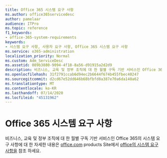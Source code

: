 ```yaml
---
title: Office 365 시스템 요구 사항
ms.author: office365servicedesc
author: pamelaar
audience: ITPro
ms.topic: reference
f1_keywords:
- office-365-system-requirements
keywords:
- 시스템 요구 사항, 사용자 요구 사항, Office 365 시스템 요구 사항
ms.service: o365-administration
localization_priority: Normal
ms.custom: Adm_ServiceDesc
ms.assetid: 089b3880-9094-4f18-8a56-d91915a2d2d9
description: 비즈니스, 교육 및 정부 조직에 대 한 월별 구독 기반 서비스인 Office 365의 시스템 요구 사항에 대 한 자세한 내용은 office.com products site에서 Office의 시스템 요구 사항을 참조 하세요.
ms.openlocfilehash: 31f2791ccab6d94ec2b6644f674b455fbec40247
ms.sourcegitcommit: d2cd67e52dd646b68bfbfd8a387e70a6da140a62
ms.translationtype: MT
ms.contentlocale: ko-KR
ms.lasthandoff: 07/14/2020
ms.locfileid: "45131962"
---
```

# <a name="office-365-system-requirements"></a>Office 365 시스템 요구 사항

비즈니스, 교육 및 정부 조직에 대 한 월별 구독 기반 서비스인 Office 365의 시스템 요구 사항에 대 한 자세한 내용은 [office.com](https://go.microsoft.com/fwlink/?LinkID=509817&amp;clcid=0x409) products Site에서 [office의 시스템 요구 사항을](https://go.microsoft.com/fwlink/?LinkID=626095&amp;clcid=0x409) 참조 하세요. 
  

